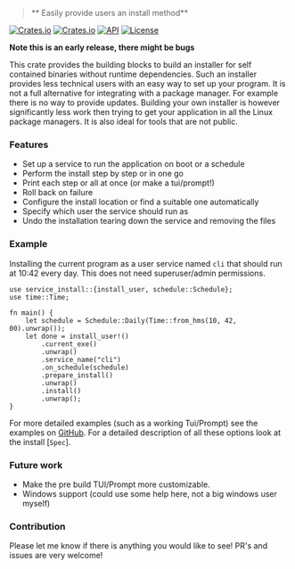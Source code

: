 > ** Easily provide users an install method**

[![Crates.io](https://img.shields.io/crates/v/service-install?style=flat-square)](https://crates.io/crates/service-install)
[![Crates.io](https://img.shields.io/crates/d/service-install?style=flat-square)](https://crates.io/crates/service-install)
[![API](https://docs.rs/service-install/badge.svg)](https://docs.rs/service-install)
[![License](https://img.shields.io/badge/license-MIT-blue?style=flat-square)](LICENSE-MIT)

**Note this is an early release, there might be bugs**

This crate provides the building blocks to build an installer for self contained
binaries without runtime dependencies. Such an installer provides less technical
users with an easy way to set up your program. It is not a full alternative for
integrating with a package manager. For example there is no way to provide
updates. Building your own installer is however significantly less work then
trying to get your application in all the Linux package managers. It is also
ideal for tools that are not public. 

### Features
 - Set up a service to run the application on boot or a schedule
 - Perform the install step by step or in one go
 - Print each step or all at once (or make a tui/prompt!)
 - Roll back on failure
 - Configure the install location or find a suitable one automatically
 - Specify which user the service should run as
 - Undo the installation tearing down the service and removing the files

### Example
Installing the current program as a user service named `cli` that should run at
10:42 every day. This does not need superuser/admin permissions.

```rust,ignore
use service_install::{install_user, schedule::Schedule};
use time::Time;

fn main() {
    let schedule = Schedule::Daily(Time::from_hms(10, 42, 00).unwrap());
    let done = install_user!()
        .current_exe()
        .unwrap()
        .service_name("cli")
        .on_schedule(schedule)
        .prepare_install()
        .unwrap()
        .install()
        .unwrap();
}
```
For more detailed examples (such as a working Tui/Prompt) see the examples on [GitHub](https://github.com/dvdsk/service-install/tree/main/examples). For a detailed description of all these options look at the install [`Spec`].

### Future work
 - Make the pre build TUI/Prompt more customizable.
 - Windows support (could use some help here, not a big windows user myself)

### Contribution
Please let me know if there is anything you would like to see! PR's and issues
are very welcome!
